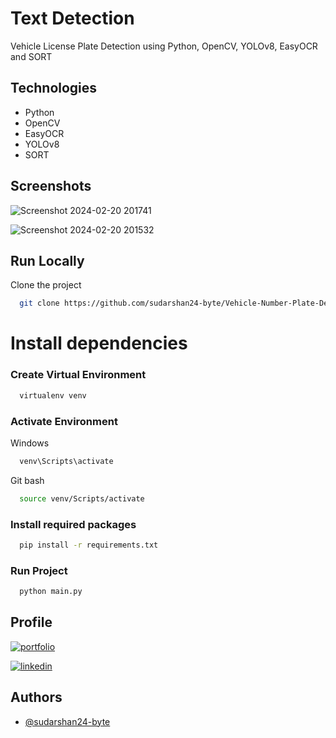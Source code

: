 
# Text Detection

Vehicle License Plate Detection using Python, OpenCV, YOLOv8, EasyOCR and SORT



## Technologies

 - Python
 - OpenCV
 - EasyOCR
 - YOLOv8
 - SORT


## Screenshots

![Screenshot 2024-02-20 201741](https://github.com/sudarshan24-byte/Vehicle-Number-Plate-Detection/assets/110741425/662780f4-dfc8-4163-b274-f988a0af87de)

![Screenshot 2024-02-20 201532](https://github.com/sudarshan24-byte/Vehicle-Number-Plate-Detection/assets/110741425/bed956da-2d83-4214-97c4-d711f0cacb7d)

## Run Locally

Clone the project

```bash
  git clone https://github.com/sudarshan24-byte/Vehicle-Number-Plate-Detection.git
```


# Install dependencies

### Create Virtual Environment
```bash
  virtualenv venv
```

### Activate Environment
Windows
```bash
  venv\Scripts\activate
```

Git bash
```bash
  source venv/Scripts/activate
```

### Install required packages
```bash
  pip install -r requirements.txt
```

### Run Project

```bash
  python main.py
```


## Profile
[![portfolio](https://img.shields.io/badge/my_portfolio-000?style=for-the-badge&logo=ko-fi&logoColor=white)](https://github.com/sudarshan24-byte)

[![linkedin](https://img.shields.io/badge/linkedin-0A66C2?style=for-the-badge&logo=linkedin&logoColor=white)](https://www.linkedin.com/in/sudarshan-trifaley/)


## Authors

- [@sudarshan24-byte](https://github.com/sudarshan24-byte)
